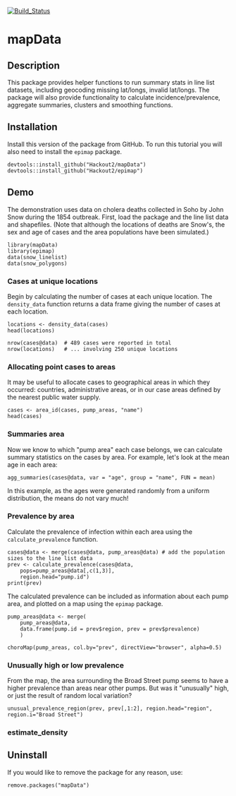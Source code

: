 [![Build_Status](https://travis-ci.org/Hackout2/mapData.svg)](https://travis-ci.org/Hackout2/mapData)


# mapData

## Description
This package provides helper functions to run summary stats in line list datasets, including geocoding missing lat/longs, invalid lat/longs. The package will also provide functionality to calculate incidence/prevalence, aggregate summaries, clusters and smoothing functions.

## Installation
Install this version of the package from GitHub. To run this tutorial you will also need to install the `epimap` package. 

	devtools::install_github("Hackout2/mapData")
	devtools::install_github("Hackout2/epimap")

## Demo
The demonstration uses data on cholera deaths collected in Soho by John Snow during the 1854 outbreak. First, load the package and the line list data and shapefiles. (Note that although the locations of deaths are Snow's, the sex and age of cases and the area populations have been simulated.)

	library(mapData)
	library(epimap)
	data(snow_linelist)
	data(snow_polygons)

### Cases at unique locations
Begin by calculating the number of cases at each unique location. The `density_data` function returns a data frame giving the number of cases at each location.

	locations <- density_data(cases)
	head(locations)

	nrow(cases@data)  # 489 cases were reported in total
	nrow(locations)   # ... involving 250 unique locations
	
### Allocating point cases to areas
It may be useful to allocate cases to geographical areas in which they occurred: countries, administrative areas, or in our case areas defined by the nearest public water supply.

	cases <- area_id(cases, pump_areas, "name")
	head(cases)

### Summaries area
Now we know to which "pump area" each case belongs, we can calculate summary statistics on the cases by area. For example, let's look at the mean age in each area:

	agg_summaries(cases@data, var = "age", group = "name", FUN = mean)
	
In this example, as the ages were generated randomly from a uniform distribution, the means do not vary much!

### Prevalence by area
Calculate the prevalence of infection within each area using the `calculate_prevalence` function.

	cases@data <- merge(cases@data, pump_areas@data) # add the population sizes to the line list data
	prev <- calculate_prevalence(cases@data, 
		pops=pump_areas@data[,c(1,3)], 
		region.head="pump.id")
	print(prev)

The calculated prevalence can be included as information about each pump area, and plotted on a map using the `epimap` package.

	pump_areas@data <- merge(
		pump_areas@data, 
		data.frame(pump.id = prev$region, prev = prev$prevalence)
		)
		
	choroMap(pump_areas, col.by="prev", directView="browser", alpha=0.5)

### Unusually high or low prevalence
From the map, the area surrounding the Broad Street pump seems to have a higher prevalence than areas near other pumps. But was it "unusually" high, or just the result of random local variation?

	unusual_prevalence_region(prev, prev[,1:2], region.head="region", region.i="Broad Street")

### estimate_density

## Uninstall
If you would like to remove the package for any reason, use:

	remove.packages("mapData")